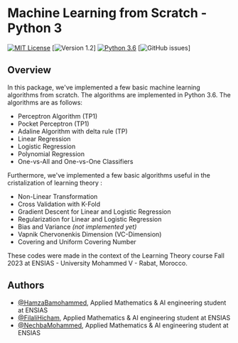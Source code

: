 # Machine Learning from Scratch - Python 3
[![MIT License](https://img.shields.io/badge/License-MIT-green.svg)](https://choosealicense.com/licenses/mit/)
[![Version 1.2](https://img.shields.io/badge/Version-1.2-blue.svg)]
[![Python 3.6](https://img.shields.io/badge/Python-3.6-blue.svg)](https://www.python.org/downloads/release/python-360/)
[![GitHub issues](https://img.shields.io/github/issues/HamzaBamohammed/Machine-Learning-from-Scratch-Python-3)]

## Overview 
In this package, we've implemented a few basic machine learning algorithms from scratch. The algorithms are implemented in Python 3.6. The algorithms are as follows:
    
- Perceptron Algorithm (TP1)
- Pocket Perceptron (TP1)
- Adaline Algorithm with delta rule (TP)
- Linear Regression
- Logistic Regression
- Polynomial Regression 
- One-vs-All and One-vs-One Classifiers

Furthermore, we've implemented a few basic algorithms useful in the cristalization of learning theory :

- Non-Linear Transformation
- Cross Validation with K-Fold
- Gradient Descent for Linear and Logistic Regression
- Regularization for Linear and Logistic Regression
- Bias and Variance <i>(not implemented yet)</i>
- Vapnik Chervonenkis Dimension (VC-Dimension)
- Covering and Uniform Covering Number

These codes were made in the context of the Learning Theory course Fall 2023 at ENSIAS - University Mohammed V - Rabat, Morocco.

## Authors

- [@HamzaBamohammed](https://www.github.com/HamzaBamohammed), Applied Mathematics & AI engineering student at ENSIAS
- [@FilaliHicham](https://www.github.com/FILALIHicham), Applied Mathematics & AI engineering student at ENSIAS
- [@NechbaMohammed](https://www.github.com/NechbaMohammed), Applied Mathematics & AI engineering student at ENSIAS